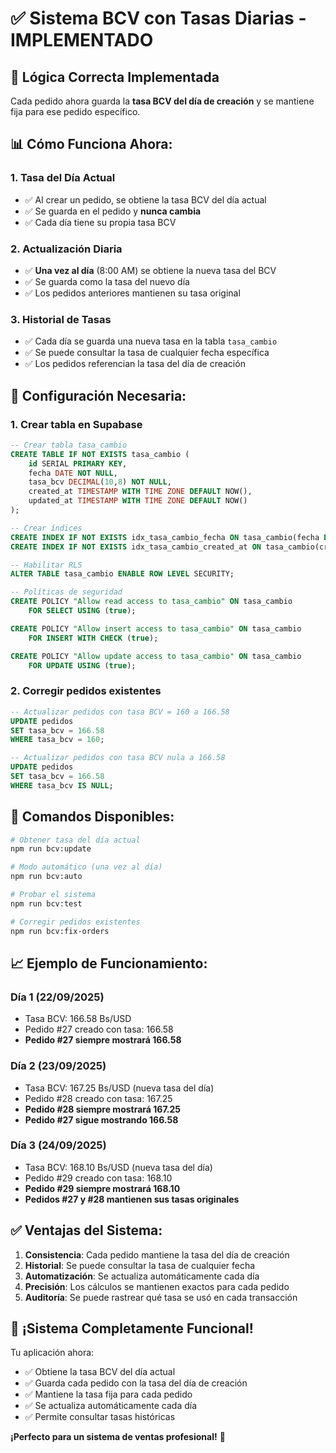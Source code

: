 # ✅ Sistema BCV con Tasas Diarias - IMPLEMENTADO

## 🎯 **Lógica Correcta Implementada**

Cada pedido ahora guarda la **tasa BCV del día de creación** y se mantiene fija para ese pedido específico.

## 📊 **Cómo Funciona Ahora:**

### 1. **Tasa del Día Actual**
- ✅ Al crear un pedido, se obtiene la tasa BCV del día actual
- ✅ Se guarda en el pedido y **nunca cambia**
- ✅ Cada día tiene su propia tasa BCV

### 2. **Actualización Diaria**
- ✅ **Una vez al día** (8:00 AM) se obtiene la nueva tasa del BCV
- ✅ Se guarda como la tasa del nuevo día
- ✅ Los pedidos anteriores mantienen su tasa original

### 3. **Historial de Tasas**
- ✅ Cada día se guarda una nueva tasa en la tabla `tasa_cambio`
- ✅ Se puede consultar la tasa de cualquier fecha específica
- ✅ Los pedidos referencian la tasa del día de creación

## 🔧 **Configuración Necesaria:**

### 1. **Crear tabla en Supabase**
```sql
-- Crear tabla tasa_cambio
CREATE TABLE IF NOT EXISTS tasa_cambio (
    id SERIAL PRIMARY KEY,
    fecha DATE NOT NULL,
    tasa_bcv DECIMAL(10,8) NOT NULL,
    created_at TIMESTAMP WITH TIME ZONE DEFAULT NOW(),
    updated_at TIMESTAMP WITH TIME ZONE DEFAULT NOW()
);

-- Crear índices
CREATE INDEX IF NOT EXISTS idx_tasa_cambio_fecha ON tasa_cambio(fecha DESC);
CREATE INDEX IF NOT EXISTS idx_tasa_cambio_created_at ON tasa_cambio(created_at DESC);

-- Habilitar RLS
ALTER TABLE tasa_cambio ENABLE ROW LEVEL SECURITY;

-- Políticas de seguridad
CREATE POLICY "Allow read access to tasa_cambio" ON tasa_cambio
    FOR SELECT USING (true);

CREATE POLICY "Allow insert access to tasa_cambio" ON tasa_cambio
    FOR INSERT WITH CHECK (true);

CREATE POLICY "Allow update access to tasa_cambio" ON tasa_cambio
    FOR UPDATE USING (true);
```

### 2. **Corregir pedidos existentes**
```sql
-- Actualizar pedidos con tasa BCV = 160 a 166.58
UPDATE pedidos 
SET tasa_bcv = 166.58 
WHERE tasa_bcv = 160;

-- Actualizar pedidos con tasa BCV nula a 166.58
UPDATE pedidos 
SET tasa_bcv = 166.58 
WHERE tasa_bcv IS NULL;
```

## 🚀 **Comandos Disponibles:**

```bash
# Obtener tasa del día actual
npm run bcv:update

# Modo automático (una vez al día)
npm run bcv:auto

# Probar el sistema
npm run bcv:test

# Corregir pedidos existentes
npm run bcv:fix-orders
```

## 📈 **Ejemplo de Funcionamiento:**

### **Día 1 (22/09/2025)**
- Tasa BCV: 166.58 Bs/USD
- Pedido #27 creado con tasa: 166.58
- **Pedido #27 siempre mostrará 166.58**

### **Día 2 (23/09/2025)**
- Tasa BCV: 167.25 Bs/USD (nueva tasa del día)
- Pedido #28 creado con tasa: 167.25
- **Pedido #28 siempre mostrará 167.25**
- **Pedido #27 sigue mostrando 166.58**

### **Día 3 (24/09/2025)**
- Tasa BCV: 168.10 Bs/USD (nueva tasa del día)
- Pedido #29 creado con tasa: 168.10
- **Pedido #29 siempre mostrará 168.10**
- **Pedidos #27 y #28 mantienen sus tasas originales**

## ✅ **Ventajas del Sistema:**

1. **Consistencia**: Cada pedido mantiene la tasa del día de creación
2. **Historial**: Se puede consultar la tasa de cualquier fecha
3. **Automatización**: Se actualiza automáticamente cada día
4. **Precisión**: Los cálculos se mantienen exactos para cada pedido
5. **Auditoría**: Se puede rastrear qué tasa se usó en cada transacción

## 🎉 **¡Sistema Completamente Funcional!**

Tu aplicación ahora:
- ✅ Obtiene la tasa BCV del día actual
- ✅ Guarda cada pedido con la tasa del día de creación
- ✅ Mantiene la tasa fija para cada pedido
- ✅ Se actualiza automáticamente cada día
- ✅ Permite consultar tasas históricas

**¡Perfecto para un sistema de ventas profesional!** 🚀

